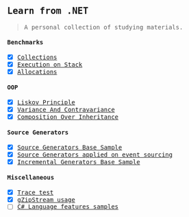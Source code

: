 <samp>

Learn from .NET 
---
> A personal collection of studying materials.

#### Benchmarks

- [x] [Collections](./FrozenCollectionsBmk) 
- [x] [Execution on Stack](./StackExecutingBmk)
- [x] [Allocations](./StackAlloc)

#### OOP

- [x] [Liskov Principle](./lsp)
- [x] [Variance And Contravariance](./VarianceAndControvariance)
- [x] [Composition Over Inheritance](./CompositionOverInheritance)

#### Source Generators

- [x] [Source Generators Base Sample](./SourceGeneratorSample)
- [x] [Source Generators applied on event sourcing](./EventSourcingSourceGenerator)
- [x] [Incremental Generators Base Sample](./IncrementalGeneratorSample)

#### Miscellaneous

- [x] [Trace test](./TraceTesting)
- [x] [gZipStream usage](./CompressionSample)
- [ ] [C# Language features samples](./LangFeaturesSamples)

</samp>
